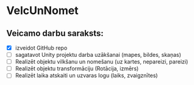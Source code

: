 # VelcUnNomet
## Veicamo darbu saraksts:
- [x] izveidot GitHub repo
- [ ] sagatavot Unity projektu darba uzākšanai (mapes, bildes, skaņas)
- [ ] Realizēt objektu vilkšanu un nomešanu (uz kartes, nepareizi, pareizi)
- [ ]  Realizēt objektu transformāciju (Rotācija, izmērs)
- [ ] Realizēt laika atskaiti un uzvaras logu (laiks, zvaigznītes)
